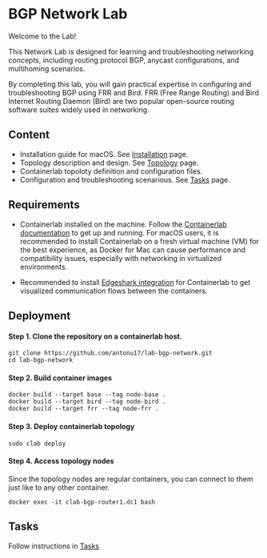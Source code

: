 # BGP Network Lab

Welcome to the Lab!

This Network Lab is designed for learning and troubleshooting networking concepts, including routing protocol BGP, anycast configurations, and multihoming scenarios.

By completing this lab, you will gain practical expertise in configuring and troubleshooting BGP using FRR and Bird.
FRR (Free Range Routing) and Bird Internet Routing Daemon (Bird) are two popular open-source routing software suites widely used in networking.

## Content

- Installation guide for macOS. See [Installation](./Installation-macOS.md) page.
- Topology description and design. See [Topology](./Topology.md) page.
- Containerlab topoloty definition and configuration files.
- Configuration and troubleshooting scenarious. See [Tasks](./Tasks.md) page.

## Requirements

- Containerlab installed on the machine. Follow the [Containerlab documentation](https://containerlab.dev/install/) to get up and running. For macOS users, it is recommended to install Containerlab on a fresh virtual machine (VM) for the best experience, as Docker for Mac can cause performance and compatibility issues, especially with networking in virtualized environments.

- Recommended to install [Edgeshark integration](https://containerlab.dev/manual/wireshark/#edgeshark-integration) for Containerlab to get visualized communication flows between the containers.


## Deployment

#### Step 1. Clone the repository on a containerlab host.

```
git clone https://github.com/antonu17/lab-bgp-network.git
cd lab-bgp-network
```

#### Step 2. Build container images

```
docker build --target base --tag node-base .
docker build --target bird --tag node-bird .
docker build --target frr --tag node-frr .
```

#### Step 3. Deploy containerlab topology

```
sudo clab deploy
```

#### Step 4. Access topology nodes

Since the topology nodes are regular containers, you can connect to them just like to any other container.

```
docker exec -it clab-bgp-router1.dc1 bash
```

## Tasks

Follow instructions in [Tasks](./Tasks.md)
